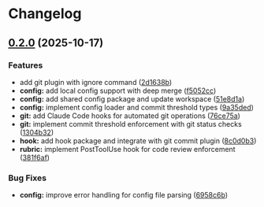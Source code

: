 # Changelog

## [0.2.0](https://github.com/elct9620/claudekit/compare/git-v0.1.0...git-v0.2.0) (2025-10-17)


### Features

* add git plugin with ignore command ([2d1638b](https://github.com/elct9620/claudekit/commit/2d1638be2b0a635da58a99332ac7265083f08fd8))
* **config:** add local config support with deep merge ([f5052cc](https://github.com/elct9620/claudekit/commit/f5052ccb8e3b7f7cd7c649b29cf67089546ab578))
* **config:** add shared config package and update workspace ([51e8d1a](https://github.com/elct9620/claudekit/commit/51e8d1acb1877225ad788e43afbc25ddd2f4807c))
* **config:** implement config loader and commit threshold types ([9a35ded](https://github.com/elct9620/claudekit/commit/9a35dede45d7773edb8762457a2e5587ccdb8253))
* **git:** add Claude Code hooks for automated git operations ([76ce75a](https://github.com/elct9620/claudekit/commit/76ce75a0bf2476b51dcff0f80f664691954b74d5))
* **git:** implement commit threshold enforcement with git status checks ([1304b32](https://github.com/elct9620/claudekit/commit/1304b32f447ea06c8c230538f1646c82864fc529))
* **hook:** add hook package and integrate with git commit plugin ([8c0d0b3](https://github.com/elct9620/claudekit/commit/8c0d0b332338691082fa524a57f2daa7543c3707))
* **rubric:** implement PostToolUse hook for code review enforcement ([381f6af](https://github.com/elct9620/claudekit/commit/381f6af5d6c7e142cf40caffed42624ae3574751))


### Bug Fixes

* **config:** improve error handling for config file parsing ([6958c6b](https://github.com/elct9620/claudekit/commit/6958c6ba800ea0f6c2603365be5f027dfbad48fd))
